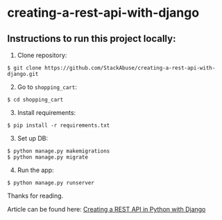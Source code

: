 # creating-a-rest-api-with-django

## Instructions to run this project locally:  
  
1. Clone repository:  
  
```console  
$ git clone https://github.com/StackAbuse/creating-a-rest-api-with-django.git  
```  
  
2. Go to `shopping_cart`:    
  
```console   
$ cd shopping_cart   
```   
    
3. Install requirements:  
  
```console  
$ pip install -r requirements.txt  
```  
  
3. Set up DB:   
   
```console  
$ python manage.py makemigrations   
$ python manage.py migrate   
```  
   
4. Run the app:   
  
```console   
$ python manage.py runserver  
```   

Thanks for reading.

Article can be found here: [Creating a REST API in Python with Django](https://stackabuse.com/creating-a-rest-api-in-python-with-django/)
